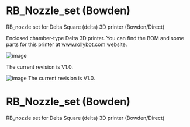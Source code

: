 # RB_Nozzle_set (Bowden)
RB_nozzle set for Delta Square (delta) 3D printer (Bowden/Direct)

Enclosed chamber-type Delta 3D printer.
You can find the BOM and some parts for this printer at www.rollybot.com website.

![image](https://github.com/rollybot/RB_Nozzle_set/assets/5675424/b61c816c-c83a-4173-bd11-5f9a0570d448)

The current revision is V1.0.

![image](https://github.com/rollybot/RB_Nozzle_set/assets/5675424/5283f4e8-6b40-439f-ac8e-a04f12effc79)
The current revision is V1.0.

# RB_Nozzle_set (Bowden)
RB_nozzle set for Delta Square (delta) 3D printer (Bowden/Direct)

